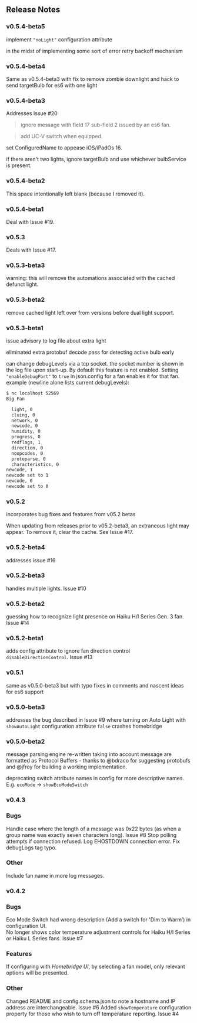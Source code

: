 ## Release Notes

### v0.5.4-beta5
implement `"noLight"` configuration attribute

in the midst of implementing some sort of error retry backoff mechanism

### v0.5.4-beta4
Same as v0.5.4-beta3 with fix to remove zombie downlight and hack to send targetBulb for es6 with one light

### v0.5.4-beta3
Addresses Issue #20
>ignore message with field 17 sub-field 2 issued by an es6 fan.

>add UC-V switch when equipped.

set ConfiguredName to appease iOS/iPadOs 16.

if there aren't two lights, ignore targetBulb and use whichever bulbService is present.

### v0.5.4-beta2

This space intentionally left blank (because I removed it).

### v0.5.4-beta1
Deal with Issue #19.

### v0.5.3
Deals with Issue #17.

### v0.5.3-beta3
warning: this will remove the automations associated with the cached defunct light.

### v0.5.3-beta2
remove cached light left over from versions before dual light support.

### v0.5.3-beta1
issue advisory to log file about extra light

eliminated extra protobuf decode pass for detecting active bulb early

can change debugLevels via a tcp socket.  the socket number is shown in the log file upon start-up.
By default this feature is not enabled.  Setting `"enableDebugPort"` to `true` in json.config for a fan enables it for that fan.
example (newline alone lists current debugLevels):
```sh
$ nc localhost 52569
Big Fan

  light, 0
  cluing, 0
  network, 0
  newcode, 0
  humidity, 0
  progress, 0
  redflags, 1
  direction, 0
  noopcodes, 0
  protoparse, 0
  characteristics, 0
newcode, 1
newcode set to 1
newcode, 0
newcode set to 0
```

### v0.5.2
incorporates bug fixes and features from v05.2 betas

When updating from releases prior to v05.2-beta3, an extraneous light may appear.  To remove it, clear the cache.  See Issue #17.

### v0.5.2-beta4
addresses issue #16

### v0.5.2-beta3
handles multiple lights.  Issue #10

### v0.5.2-beta2
guessing how to recognize light presence on Haiku H/I Series Gen. 3 fan.  Issue #14

### v0.5.2-beta1
adds config attribute to ignore fan direction control `disableDirectionControl`.  Issue #13

### v0.5.1
same as v0.5.0-beta3 but with typo fixes in comments and nascent ideas for es6 support

### v0.5.0-beta3
addresses the bug described in Issue #9 where turning on Auto Light with `showAutoLight` configuration attribute `false` crashes homebridge

### v0.5.0-beta2
message parsing engine re-written taking into account message are formatted as Protocol Buffers - thanks to @bdraco for
suggesting protobufs and @jfroy for building a working implementation.

deprecating switch attribute names in config for more descriptive names.  E.g. `ecoMode` -> `showEcoModeSwitch`

### v0.4.3

### Bugs
Handle case where the length of a message was 0x22 bytes (as when a group name was exactly seven characters long).  Issue #8
Stop polling attempts if connection refused.
Log EHOSTDOWN connection error.
Fix debugLogs tag typo.

### Other
Include fan name in more log messages.

### v0.4.2

### Bugs
Eco Mode Switch had wrong description (Add a switch for 'Dim to Warm’) in configuration UI.  
No longer shows color temperature adjustment controls for Haiku H/I Series or Haiku L Series fans.  Issue #7

### Features
If configuring with *Homebridge UI*, by selecting a fan model, only relevant options will be presented.

### Other
Changed README and config.schema.json to note a hostname and IP address are interchangeable.  Issue #6
Added `showTemperature` configuration property for those who wish to turn off temperature reporting.  Issue #4